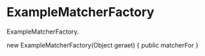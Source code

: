 ExampleMatcherFactory
=====================

ExampleMatcherFactory.

new ExampleMatcherFactory(Object geraet) {
	public matcherFor
}